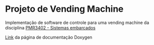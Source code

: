 # Projeto de Vending Machine

Implementação de software de controle para uma vending machine da disciplina [PMR3402 - Sistemas embarcados](https://uspdigital.usp.br/jupiterweb/obterDisciplina?sgldis=PMR3402&codcur=3112&codhab=3000)

[Link](https://felipegdm.github.io/vending_machine/) da página de documentação Doxygen
